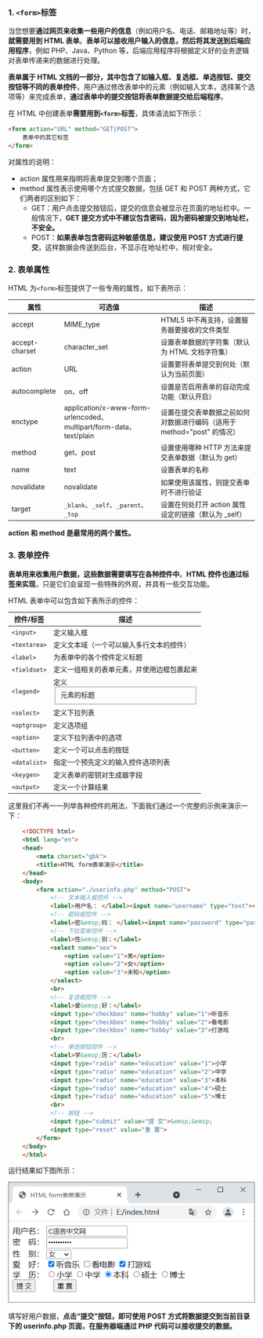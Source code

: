 ### 1. `<form>`标签

当您想要**通过网页来收集一些用户的信息**（例如用户名、电话、邮箱地址等）时，**就需要用到 HTML  表单**。**表单可以接收用户输入的信息，然后将其发送到后端应用程序**，例如 PHP、Java、Python  等，后端应用程序将根据定义好的业务逻辑对表单传递来的数据进行处理。

**表单属于 HTML 文档的一部分，其中包含了如输入框、复选框、单选按钮、提交按钮等不同的表单控件**，用户通过修改表单中的元素（例如输入文本，选择某个选项等）来完成表单，**通过表单中的提交按钮将表单数据提交给后端程序**。

在 HTML 中创建表单**需要用到` <form> `标签**，具体语法如下所示：

```html
<form action="URL" method="GET|POST">
    表单中的其它标签
</form>
```

对属性的说明：

- action 属性用来指明将表单提交到哪个页面；
- method 属性表示使用哪个方式提交数据，包括 GET 和 POST 两种方式，它们两者的区别如下：
  - GET：用户点击提交按钮后，提交的信息会被显示在页面的地址栏中。一般情况下，**GET 提交方式中不建议包含密码，因为密码被提交到地址栏，不安全。**
  - POST：**如果表单包含密码这种敏感信息，建议使用 POST 方式进行提交**，这样数据会传送到后台，不显示在地址栏中，相对安全。

### 2. 表单属性

HTML 为`<form>`标签提供了一些专用的属性，如下表所示：

| 属性           | 可选值                                                       | 描述                                                         |
| -------------- | ------------------------------------------------------------ | ------------------------------------------------------------ |
| accept         | MIME_type                                                    | HTML5 中不再支持，设置服务器要接收的文件类型                 |
| accept-charset | character_set                                                | 设置表单数据的字符集（默认为 HTML 文档字符集）               |
| action         | URL                                                          | 设置要将表单提交到何处（默认为当前页面）                     |
| autocomplete   | on、off                                                      | 设置是否启用表单的自动完成功能（默认开启）                   |
| enctype        | application/x-www-form-urlencoded、  multipart/form-data、  text/plain | 设置在提交表单数据之前如何对数据进行编码（适用于 method="post" 的情况） |
| method         | get、post                                                    | 设置使用哪种 HTTP 方法来提交表单数据（默认为 get）           |
| name           | text                                                         | 设置表单的名称                                               |
| novalidate     | novalidate                                                   | 如果使用该属性，则提交表单时不进行验证                       |
| target         | `_blank`、`_self`、`_parent`、`_top`                         | 设置在何处打开 action 属性设定的链接（默认为 _self）         |

**action 和 method 是最常用的两个属性。**

### 3. 表单控件

**表单用来收集用户数据，这些数据需要填写在各种控件中**。**HTML 控件也通过标签来实现**，只是它们会呈现一些特殊的外观，并具有一些交互功能。

HTML 表单中可以包含如下表所示的控件：

| 控件/标签    | 描述                                       |
| ------------ | ------------------------------------------ |
| `<input>`    | 定义输入框                                 |
| `<textarea>` | 定义文本域（一个可以输入多行文本的控件）   |
| `<label>`    | 为表单中的各个控件定义标题                 |
| `<fieldset>` | 定义一组相关的表单元素，并使用边框包裹起来 |
| `<legend>`   | 定义 <fieldset> 元素的标题                 |
| `<select>`   | 定义下拉列表                               |
| `<optgroup>` | 定义选项组                                 |
| `<option>`   | 定义下拉列表中的选项                       |
| `<button>`   | 定义一个可以点击的按钮                     |
| `<datalist>` | 指定一个预先定义的输入控件选项列表         |
| `<keygen>`   | 定义表单的密钥对生成器字段                 |
| `<output>`   | 定义一个计算结果                           |

这里我们不再一一列举各种控件的用法，下面我们通过一个完整的示例来演示一下：

```html
    <!DOCTYPE html>
    <html lang="en">
    <head>
        <meta charset="gbk">
        <title>HTML form表单演示</title>
    </head>
    <body>
        <form action="./userinfo.php" method="POST">
            <!-- 文本输入框控件 -->
            <label>用户名： </label><input name="username" type="text"><br>
            <!-- 密码框控件 -->
            <label>密&emsp;码： </label><input name="password" type="password"><br>
            <!-- 下拉菜单控件 -->
            <label>性&emsp;别：</label>
            <select name="sex">
                <option value="1">男</option>
                <option value="2">女</option>
                <option value="3">未知</option>
            </select>
            <br>
            <!-- 复选框控件 -->
            <label>爱&emsp;好：</label>
            <input type="checkbox" name="hobby" value="1">听音乐
            <input type="checkbox" name="hobby" value="2">看电影
            <input type="checkbox" name="hobby" value="3">打游戏
            <br>
            <!-- 单选按钮控件 -->
            <label>学&emsp;历：</label>
            <input type="radio" name="education" value="1">小学
            <input type="radio" name="education" value="2">中学
            <input type="radio" name="education" value="3">本科
            <input type="radio" name="education" value="4">硕士
            <input type="radio" name="education" value="5">博士
            <br>
            <!-- 按钮 -->
            <input type="submit" value="提 交">&emsp;&emsp;
            <input type="reset" value="重 置">
        </form>
    </body>
    </html>
```

运行结果如下图所示：

![image-20221225183156834](11.HTML表单.assets/image-20221225183156834.png)

填写好用户数据，**点击“提交”按钮，即可使用 POST 方式将数据提交到当前目录下的 userinfo.php 页面，在服务器端通过 PHP 代码可以接收提交的数据。**